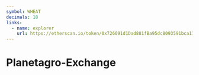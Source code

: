 ```yaml
---
symbol: WHEAT
decimals: 18
links:
  - name: explorer
    url: https://etherscan.io/token/0x726091d1Dad881fBa95dc8093591bca110f2bf2E
---
```


# Planetagro-Exchange
